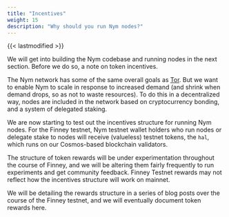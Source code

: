```yaml
---
title: "Incentives"
weight: 15
description: "Why should you run Nym nodes?"
---
```


{{< lastmodified >}}

We will get into building the Nym codebase and running nodes in the next section. Before we do so, a note on token incentives.

The Nym network has some of the same overall goals as [Tor](https://tor-project.org). But we want to enable Nym to scale in response to increased demand (and shrink when demand drops, so as not to waste resources). To do this in a decentralized way, nodes are included in the network based on cryptocurrency bonding, and a system of delegated staking.

We are now starting to test out the incentives structure for running Nym nodes. For the Finney testnet, Nym testnet wallet holders who run nodes or delegate stake to nodes will receive (valueless) testnet tokens, the `hal`, which runs on our Cosmos-based blockchain validators.

The structure of token rewards will be under experimentation throughout the course of Finney, and we will be altering them fairly frequently to run experiments and get community feedback. Finney Testnet rewards may not reflect how the incentives structure will work on mainnet.

We will be detailing the rewards structure in a series of blog posts over the course of the Finney testnet, and we will eventually document token rewards here.
